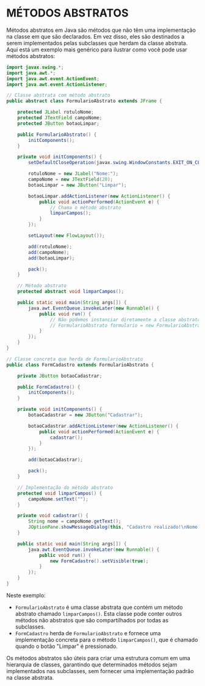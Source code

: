 # MÉTODOS ABSTRATOS
Métodos abstratos em Java são métodos que não têm uma implementação na classe em que são declarados. Em vez disso, eles são destinados a serem implementados pelas subclasses que herdam da classe abstrata. Aqui está um exemplo mais genérico para ilustrar como você pode usar métodos abstratos:

```java
import javax.swing.*;
import java.awt.*;
import java.awt.event.ActionEvent;
import java.awt.event.ActionListener;

// Classe abstrata com método abstrato
public abstract class FormularioAbstrato extends JFrame {

    protected JLabel rotuloNome;
    protected JTextField campoNome;
    protected JButton botaoLimpar;

    public FormularioAbstrato() {
        initComponents();
    }

    private void initComponents() {
        setDefaultCloseOperation(javax.swing.WindowConstants.EXIT_ON_CLOSE);

        rotuloNome = new JLabel("Nome:");
        campoNome = new JTextField(20);
        botaoLimpar = new JButton("Limpar");

        botaoLimpar.addActionListener(new ActionListener() {
            public void actionPerformed(ActionEvent e) {
                // Chama o método abstrato
                limparCampos();
            }
        });

        setLayout(new FlowLayout());

        add(rotuloNome);
        add(campoNome);
        add(botaoLimpar);

        pack();
    }

    // Método abstrato
    protected abstract void limparCampos();

    public static void main(String args[]) {
        java.awt.EventQueue.invokeLater(new Runnable() {
            public void run() {
                // Não podemos instanciar diretamente a classe abstrata
                // FormularioAbstrato formulario = new FormularioAbstrato(); // Erro de compilação
            }
        });
    }
}

// Classe concreta que herda de FormularioAbstrato
public class FormCadastro extends FormularioAbstrato {

    private JButton botaoCadastrar;

    public FormCadastro() {
        initComponents();
    }

    private void initComponents() {
        botaoCadastrar = new JButton("Cadastrar");

        botaoCadastrar.addActionListener(new ActionListener() {
            public void actionPerformed(ActionEvent e) {
                cadastrar();
            }
        });

        add(botaoCadastrar);

        pack();
    }

    // Implementação do método abstrato
    protected void limparCampos() {
        campoNome.setText("");
    }

    private void cadastrar() {
        String nome = campoNome.getText();
        JOptionPane.showMessageDialog(this, "Cadastro realizado!\nNome: " + nome);
    }

    public static void main(String args[]) {
        java.awt.EventQueue.invokeLater(new Runnable() {
            public void run() {
                new FormCadastro().setVisible(true);
            }
        });
    }
}
```

Neste exemplo:

- `FormularioAbstrato` é uma classe abstrata que contém um método abstrato chamado `limparCampos()`. Esta classe pode conter outros métodos não abstratos que são compartilhados por todas as subclasses.
- `FormCadastro` herda de `FormularioAbstrato` e fornece uma implementação concreta para o método `limparCampos()`, que é chamado quando o botão "Limpar" é pressionado.

Os métodos abstratos são úteis para criar uma estrutura comum em uma hierarquia de classes, garantindo que determinados métodos sejam implementados nas subclasses, sem fornecer uma implementação padrão na classe abstrata.